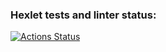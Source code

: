 ### Hexlet tests and linter status:
[![Actions Status](https://github.com/QVictor/php-oop-project-60/actions/workflows/hexlet-check.yml/badge.svg)](https://github.com/QVictor/php-oop-project-60/actions)